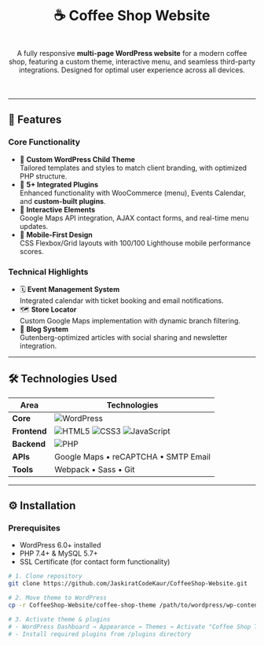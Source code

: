 <div align="center" style="margin: 40px 0">

# ☕ Coffee Shop Website

</div>

<div align="center" style="margin-bottom: 50px; max-width: 800px; margin-left: auto; margin-right: auto">

A fully responsive **multi-page WordPress website** for a modern coffee shop, featuring a custom theme, interactive menu, and seamless third-party integrations. Designed for optimal user experience across all devices.

</div>

---

## 🚀 Features

### Core Functionality
- 🎯 **Custom WordPress Child Theme**  
  Tailored templates and styles to match client branding, with optimized PHP structure.
- 🧩 **5+ Integrated Plugins**  
  Enhanced functionality with WooCommerce (menu), Events Calendar, and **custom-built plugins**.
- 📍 **Interactive Elements**  
  Google Maps API integration, AJAX contact forms, and real-time menu updates.
- 📱 **Mobile-First Design**  
  CSS Flexbox/Grid layouts with 100/100 Lighthouse mobile performance scores.

### Technical Highlights
- 🗓️ **Event Management System**  
  Integrated calendar with ticket booking and email notifications.
- 🗺️ **Store Locator**  
  Custom Google Maps implementation with dynamic branch filtering.
- 📝 **Blog System**  
  Gutenberg-optimized articles with social sharing and newsletter integration.

---

## 🛠️ Technologies Used

| Area              | Technologies                                                                                     |
|-------------------|--------------------------------------------------------------------------------------------------|
| **Core**          | ![WordPress](https://img.shields.io/badge/WordPress-v6.0+-21759B?logo=wordpress&logoColor=white) |
| **Frontend**      | ![HTML5](https://img.shields.io/badge/HTML5-E34F26?logo=html5&logoColor=white) ![CSS3](https://img.shields.io/badge/CSS3-1572B6?logo=css3&logoColor=white) ![JavaScript](https://img.shields.io/badge/JavaScript-ES6+-F7DF1E?logo=javascript) |
| **Backend**       | ![PHP](https://img.shields.io/badge/PHP-v7.4+-777BB4?logo=php&logoColor=white)                   |
| **APIs**          | Google Maps • reCAPTCHA • SMTP Email                                                            |
| **Tools**         | Webpack • Sass • Git                                                                            |

---

## ⚙️ Installation

### Prerequisites
- WordPress 6.0+ installed
- PHP 7.4+ & MySQL 5.7+
- SSL Certificate (for contact form functionality)

```bash
# 1. Clone repository
git clone https://github.com/JaskiratCodeKaur/CoffeeShop-Website.git

# 2. Move theme to WordPress
cp -r CoffeeShop-Website/coffee-shop-theme /path/to/wordpress/wp-content/themes/

# 3. Activate theme & plugins
# - WordPress Dashboard → Appearance → Themes → Activate "Coffee Shop Theme"
# - Install required plugins from /plugins directory
